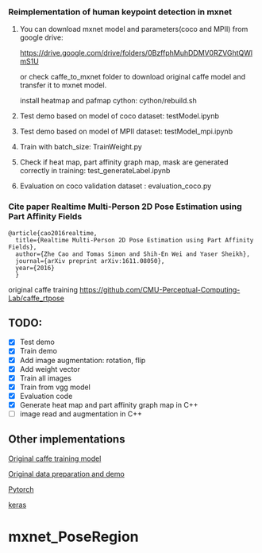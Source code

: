 ### Reimplementation of human keypoint detection in mxnet

1. You can download mxnet model and parameters(coco and MPII) from google drive:

   https://drive.google.com/drive/folders/0BzffphMuhDDMV0RZVGhtQWlmS1U

   or check caffe_to_mxnet folder to download original caffe model and transfer it to mxnet model.
   
   install heatmap and pafmap cython:  cython/rebuild.sh
   
2. Test demo based on model of coco dataset: testModel.ipynb
3. Test demo based on model of MPII dataset: testModel_mpi.ipynb
4. Train with batch_size: TrainWeight.py 
5. Check if heat map, part affinity graph map, mask are generated correctly in training: test_generateLabel.ipynb
6. Evaluation on coco validation dataset : evaluation_coco.py

### Cite paper Realtime Multi-Person 2D Pose Estimation using Part Affinity Fields

```
@article{cao2016realtime,
  title={Realtime Multi-Person 2D Pose Estimation using Part Affinity Fields},
  author={Zhe Cao and Tomas Simon and Shih-En Wei and Yaser Sheikh},
  journal={arXiv preprint arXiv:1611.08050},
  year={2016}
  }
```

original caffe training https://github.com/CMU-Perceptual-Computing-Lab/caffe_rtpose



## TODO:
- [x] Test demo
- [x] Train demo
- [x] Add image augmentation: rotation, flip
- [x] Add weight vector
- [x] Train all images
- [x] Train from vgg model
- [x] Evaluation code
- [x] Generate heat map and part affinity graph map in C++
- [ ] image read and augmentation in C++

## Other implementations 

[Original caffe training model](https://github.com/CMU-Perceptual-Computing-Lab/caffe_rtpose)

[Original data preparation and demo](https://github.com/ZheC/Realtime_Multi-Person_Pose_Estimation)

[Pytorch](https://github.com/tensorboy/pytorch_Realtime_Multi-Person_Pose_Estimation)

[keras](https://github.com/raymon-tian/keras_Realtime_Multi-Person_Pose_Estimation)
# mxnet_PoseRegion
